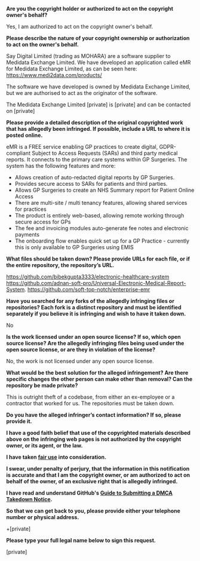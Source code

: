 **Are you the copyright holder or authorized to act on the copyright owner's behalf?**

Yes, I am authorized to act on the copyright owner's behalf.

**Please describe the nature of your copyright ownership or authorization to act on the owner's behalf.**

Say Digital Limited (trading as MOHARA) are a software supplier to Medidata Exchange Limited. We have developed an application called eMR for Medidata Exchange Limited, as can be seen here: https://www.medi2data.com/products/

The software we have developed is owned by Medidata Exchange Limited, but we are authorised to act as the originator of the software.

The Medidata Exchange Limited [private] is [private] and can be contacted on [private]

**Please provide a detailed description of the original copyrighted work that has allegedly been infringed. If possible, include a URL to where it is posted online.**

eMR is a FREE service enabling GP practices to create digital, GDPR-compliant Subject to Access Requests (SARs) and third party medical reports. It connects to the primary care systems within GP Surgeries. The system has the following features and more:  
- Allows creation of auto-redacted digital reports by GP Surgeries.  
- Provides secure access to SARs for patients and third parties.  
- Allows GP Surgeries to create an NHS Summary report for Patient Online Access  
- There are multi-site / multi tenancy features, allowing shared services for practices  
- The product is entirely web-based, allowing remote working through secure access for GPs  
- The fee and invoicing modules auto-generate fee notes and electronic payments  
- The onboarding flow enables quick set up for a GP Practice - currently this is only available to GP Surgeries using EMIS

**What files should be taken down? Please provide URLs for each file, or if the entire repository, the repository’s URL.**

https://github.com/bibekgupta3333/electronic-healthcare-system  
https://github.com/adnan-soft-pro/Universal-Electronic-Medical-Report-System. 
https://github.com/soft-top-notch/enterprise-emr

**Have you searched for any forks of the allegedly infringing files or repositories? Each fork is a distinct repository and must be identified separately if you believe it is infringing and wish to have it taken down.**

No

**Is the work licensed under an open source license? If so, which open source license? Are the allegedly infringing files being used under the open source license, or are they in violation of the license?**

No, the work is not licensed under any open source license.

**What would be the best solution for the alleged infringement? Are there specific changes the other person can make other than removal? Can the repository be made private?**

This is outright theft of a codebase, from either an ex-employee or a contractor that worked for us. The repositories must be taken down.

**Do you have the alleged infringer’s contact information? If so, please provide it.**

**I have a good faith belief that use of the copyrighted materials described above on the infringing web pages is not authorized by the copyright owner, or its agent, or the law.**

**I have taken <a href="https://www.lumendatabase.org/topics/22">fair use</a> into consideration.**

**I swear, under penalty of perjury, that the information in this notification is accurate and that I am the copyright owner, or am authorized to act on behalf of the owner, of an exclusive right that is allegedly infringed.**

**I have read and understand GitHub's <a href="https://docs.github.com/articles/guide-to-submitting-a-dmca-takedown-notice/">Guide to Submitting a DMCA Takedown Notice</a>.**

**So that we can get back to you, please provide either your telephone number or physical address.**

+[private]

**Please type your full legal name below to sign this request.**

[private]
